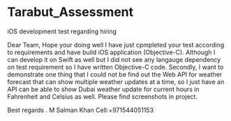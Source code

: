 # Tarabut_Assessment
iOS development test regarding hiring

Dear Team,
Hope your doing well I have just cpmpleted your test according to requirements and have build iOS application (Objective-C). Although I can develop it on Swift as well but I did not see any langauge dependency on test requirement so I have written Objective-C code. Secondly, I want to demonstrate one thing that I could not be find out the Web API for weather forecast that can show multiple weather updates at a time, so I just have an API can be able to show Dubai weather update for current hours in Fahrenheit and Celsius as well. Please find screenshots in project.

Best regards .
M Salman Khan
Cell:+971544051153
